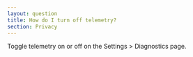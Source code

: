 ```yaml
---
layout: question
title: How do I turn off telemetry?
section: Privacy
---
```


Toggle telemetry on or off on the Settings > Diagnostics page.